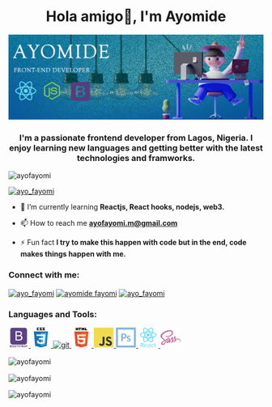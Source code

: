 # <h1 align="center">Hola amigo👋, I'm Ayomide</h1>

![Ayomide's GitHub Banner](./pexels-rodolfo-clix-1036936.png)

<h3 align="center">I'm a passionate frontend developer from Lagos, Nigeria. I enjoy learning new languages and getting better with the latest technologies and framworks.</h3>

<p align="left"> <img src="https://komarev.com/ghpvc/?username=ayofayomi&label=Profile%20views&color=0e75b6&style=flat" alt="ayofayomi" /> </p>

<p align="left"> <a href="https://twitter.com/ayo_fayomi" target="blank"><img src="https://img.shields.io/twitter/follow/ayo_fayomi?logo=twitter&style=for-the-badge" alt="ayo_fayomi" /></a> </p>

- 🌱 I’m currently learning **Reactjs, React hooks, nodejs, web3.**

- 📫 How to reach me **ayofayomi.m@gmail.com**

- ⚡ Fun fact **I try to make this happen with code but in the end, code makes things happen with me.**

<h3 align="left">Connect with me:</h3>
<p align="left">
<a href="https://twitter.com/ayo_fayomi" target="blank"><img align="center" src="https://raw.githubusercontent.com/rahuldkjain/github-profile-readme-generator/master/src/images/icons/Social/twitter.svg" alt="ayo_fayomi" height="30" width="40" /></a>
<a href="https://fb.com/ayomide fayomi" target="blank"><img align="center" src="https://raw.githubusercontent.com/rahuldkjain/github-profile-readme-generator/master/src/images/icons/Social/facebook.svg" alt="ayomide fayomi" height="30" width="40" /></a>
<a href="https://instagram.com/ayo_fayomi" target="blank"><img align="center" src="https://raw.githubusercontent.com/rahuldkjain/github-profile-readme-generator/master/src/images/icons/Social/instagram.svg" alt="ayo_fayomi" height="30" width="40" /></a>
</p>

<h3 align="left">Languages and Tools:</h3>
<p align="left"> <a href="https://getbootstrap.com" target="_blank" rel="noreferrer"> <img src="https://raw.githubusercontent.com/devicons/devicon/master/icons/bootstrap/bootstrap-plain-wordmark.svg" alt="bootstrap" width="40" height="40"/> </a> <a href="https://www.w3schools.com/css/" target="_blank" rel="noreferrer"> <img src="https://raw.githubusercontent.com/devicons/devicon/master/icons/css3/css3-original-wordmark.svg" alt="css3" width="40" height="40"/> </a> <a href="https://git-scm.com/" target="_blank" rel="noreferrer"> <img src="https://www.vectorlogo.zone/logos/git-scm/git-scm-icon.svg" alt="git" width="40" height="40"/> </a> <a href="https://www.w3.org/html/" target="_blank" rel="noreferrer"> <img src="https://raw.githubusercontent.com/devicons/devicon/master/icons/html5/html5-original-wordmark.svg" alt="html5" width="40" height="40"/> </a> <a href="https://developer.mozilla.org/en-US/docs/Web/JavaScript" target="_blank" rel="noreferrer"> <img src="https://raw.githubusercontent.com/devicons/devicon/master/icons/javascript/javascript-original.svg" alt="javascript" width="40" height="40"/> </a> <a href="https://www.photoshop.com/en" target="_blank" rel="noreferrer"> <img src="https://raw.githubusercontent.com/devicons/devicon/master/icons/photoshop/photoshop-line.svg" alt="photoshop" width="40" height="40"/> </a> <a href="https://reactjs.org/" target="_blank" rel="noreferrer"> <img src="https://raw.githubusercontent.com/devicons/devicon/master/icons/react/react-original-wordmark.svg" alt="react" width="40" height="40"/> </a> <a href="https://sass-lang.com" target="_blank" rel="noreferrer"> <img src="https://raw.githubusercontent.com/devicons/devicon/master/icons/sass/sass-original.svg" alt="sass" width="40" height="40"/> </a> </p>

<p><img align="center" src="https://github-readme-stats.vercel.app/api/top-langs?username=ayofayomi&show_icons=true&locale=en&layout=compact" alt="ayofayomi" /></p>

<p><img align="center" src="https://github-readme-stats.vercel.app/api?username=ayofayomi&show_icons=true&locale=en" alt="ayofayomi" /></p>

<p><img align="center" src="https://github-readme-streak-stats.herokuapp.com/?user=ayofayomi&" alt="ayofayomi" /></p>

